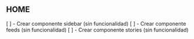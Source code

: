 ## HOME

[ ] - Crear componente sidebar (sin funcionalidad)
[ ] - Crear componente feeds (sin funcionalidad)
[ ] - Crear componente stories (sin funcionalidad)
